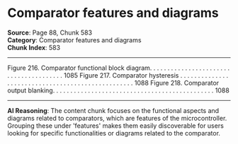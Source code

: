 # Comparator features and diagrams

**Source**: Page 88, Chunk 583  
**Category**: Comparator features and diagrams  
**Chunk Index**: 583

---

Figure 216. Comparator functional block diagram. . . . . . . . . . . . . . . . . . . . . . . . . . . . . . . . . . . . . . . 1085
Figure 217. Comparator hysteresis . . . . . . . . . . . . . . . . . . . . . . . . . . . . . . . . . . . . . . . . . . . . . . . . . . 1088
Figure 218. Comparator output blanking. . . . . . . . . . . . . . . . . . . . . . . . . . . . . . . . . . . . . . . . . . . . . . 1088

---

**AI Reasoning**: The content chunk focuses on the functional aspects and diagrams related to comparators, which are features of the microcontroller. Grouping these under 'features' makes them easily discoverable for users looking for specific functionalities or diagrams related to the comparator.
